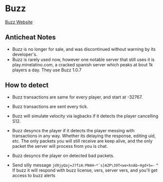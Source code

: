 # Buzz
[Buzz Website](https://buzzanticheat.com/)

## Anticheat Notes
- Buzz is no longer for sale, and was discontinued without warning by its developer's.
- Buzz is rarely used now, however one notable server that still uses it is play.minelatino.com, a cracked spanish server which peaks at bout 1k players a day. They use Buzz 1.0.7

## How to detect
- Buzz transactions are same for every player, and start at -32767.
- Buzz transactions are sent every tick.
- Buzz will simulate velocity via lagbacks if it detects the player cancelling S12.
- Buzz desyncs the player if it detects the player messing with transactions in any way. Whether its delaying the response, editing uid, etc. The only packets you will still receive are keep alive, and the only packet the server will process from you is chat.
- Buzz desyncs the player on detected bad packets.

- Send silly message ``` jd9jyQaj=J7fzA:PN4H~*`s}AZP\39T<we<knAb~4gd+S=- ```
^ If buzz it will respond with buzz license, vers, server vers, and you'll get access to buzz alerts
